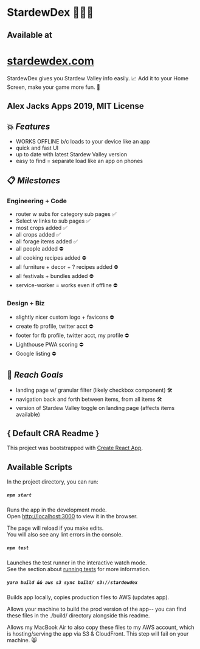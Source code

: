 # StardewDex 🍈🌟📇

## Available at
# [stardewdex.com](https://stardewdex.com)

StardewDex gives you Stardew Valley info easily. 📈
Add it to your Home Screen, make your game more fun. 💝

## Alex Jacks Apps 2019, MIT License

## 💥 _Features_

- WORKS OFFLINE b/c loads to your device like an app
- quick and fast UI
- up to date with latest Stardew Valley version
- easy to find = separate load like an app on phones

## 📋 _Milestones_

### Engineering + Code
- router w subs for category sub pages ✅
- Select w links to sub pages ✅
- most crops added ✅
- all crops added ✅
- all forage items added ✅
- all people added ⛔️
- all cooking recipes added ⛔️
- all furniture + decor + ? recipes added ⛔️
- all festivals + bundles added ⛔️
- service-worker = works even if offline ⛔️

### Design + Biz
- slightly nicer custom logo + favicons ⛔️
- create fb profile, twitter acct ⛔️
- footer for fb profile, twitter acct, my profile ⛔️
- Lighthouse PWA scoring ⛔️
- Google listing ⛔️

## 🏁 _Reach Goals_
- landing page w/ granular filter (likely checkbox component) 🛠
- navigation back and forth between items, from all items 🛠
- version of Stardew Valley toggle on landing page (affects items available)

## { Default CRA Readme }

This project was bootstrapped with [Create React App](https://github.com/facebook/create-react-app).

## Available Scripts

In the project directory, you can run:

##### `npm start`

Runs the app in the development mode.<br>
Open [http://localhost:3000](http://localhost:3000) to view it in the browser.

The page will reload if you make edits.<br>
You will also see any lint errors in the console.

##### `npm test`

Launches the test runner in the interactive watch mode.<br>
See the section about [running tests](https://facebook.github.io/create-react-app/docs/running-tests) for more information.

##### `yarn build && aws s3 sync build/ s3://stardewdex`

Builds app locally, copies production files to AWS (updates app).

Allows your machine to build the prod version of the app-- you can find these files in the ./build/ directory alongside this readme.

Allows my MacBook Air to also copy these files to my AWS account, which is hosting/serving the app via S3 & CloudFront. This step will fail on your machine. :smile_cat:

